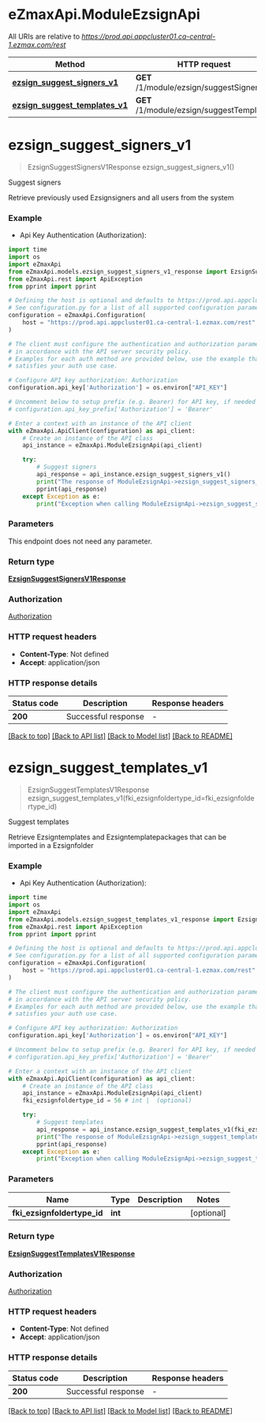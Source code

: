 # eZmaxApi.ModuleEzsignApi

All URIs are relative to *https://prod.api.appcluster01.ca-central-1.ezmax.com/rest*

Method | HTTP request | Description
------------- | ------------- | -------------
[**ezsign_suggest_signers_v1**](ModuleEzsignApi.md#ezsign_suggest_signers_v1) | **GET** /1/module/ezsign/suggestSigners | Suggest signers
[**ezsign_suggest_templates_v1**](ModuleEzsignApi.md#ezsign_suggest_templates_v1) | **GET** /1/module/ezsign/suggestTemplates | Suggest templates


# **ezsign_suggest_signers_v1**
> EzsignSuggestSignersV1Response ezsign_suggest_signers_v1()

Suggest signers

Retrieve previously used Ezsignsigners and all users from the system

### Example

* Api Key Authentication (Authorization):

```python
import time
import os
import eZmaxApi
from eZmaxApi.models.ezsign_suggest_signers_v1_response import EzsignSuggestSignersV1Response
from eZmaxApi.rest import ApiException
from pprint import pprint

# Defining the host is optional and defaults to https://prod.api.appcluster01.ca-central-1.ezmax.com/rest
# See configuration.py for a list of all supported configuration parameters.
configuration = eZmaxApi.Configuration(
    host = "https://prod.api.appcluster01.ca-central-1.ezmax.com/rest"
)

# The client must configure the authentication and authorization parameters
# in accordance with the API server security policy.
# Examples for each auth method are provided below, use the example that
# satisfies your auth use case.

# Configure API key authorization: Authorization
configuration.api_key['Authorization'] = os.environ["API_KEY"]

# Uncomment below to setup prefix (e.g. Bearer) for API key, if needed
# configuration.api_key_prefix['Authorization'] = 'Bearer'

# Enter a context with an instance of the API client
with eZmaxApi.ApiClient(configuration) as api_client:
    # Create an instance of the API class
    api_instance = eZmaxApi.ModuleEzsignApi(api_client)

    try:
        # Suggest signers
        api_response = api_instance.ezsign_suggest_signers_v1()
        print("The response of ModuleEzsignApi->ezsign_suggest_signers_v1:\n")
        pprint(api_response)
    except Exception as e:
        print("Exception when calling ModuleEzsignApi->ezsign_suggest_signers_v1: %s\n" % e)
```



### Parameters

This endpoint does not need any parameter.

### Return type

[**EzsignSuggestSignersV1Response**](EzsignSuggestSignersV1Response.md)

### Authorization

[Authorization](../README.md#Authorization)

### HTTP request headers

 - **Content-Type**: Not defined
 - **Accept**: application/json

### HTTP response details

| Status code | Description | Response headers |
|-------------|-------------|------------------|
**200** | Successful response |  -  |

[[Back to top]](#) [[Back to API list]](../README.md#documentation-for-api-endpoints) [[Back to Model list]](../README.md#documentation-for-models) [[Back to README]](../README.md)

# **ezsign_suggest_templates_v1**
> EzsignSuggestTemplatesV1Response ezsign_suggest_templates_v1(fki_ezsignfoldertype_id=fki_ezsignfoldertype_id)

Suggest templates

Retrieve Ezsigntemplates and Ezsigntemplatepackages that can be imported in a Ezsignfolder

### Example

* Api Key Authentication (Authorization):

```python
import time
import os
import eZmaxApi
from eZmaxApi.models.ezsign_suggest_templates_v1_response import EzsignSuggestTemplatesV1Response
from eZmaxApi.rest import ApiException
from pprint import pprint

# Defining the host is optional and defaults to https://prod.api.appcluster01.ca-central-1.ezmax.com/rest
# See configuration.py for a list of all supported configuration parameters.
configuration = eZmaxApi.Configuration(
    host = "https://prod.api.appcluster01.ca-central-1.ezmax.com/rest"
)

# The client must configure the authentication and authorization parameters
# in accordance with the API server security policy.
# Examples for each auth method are provided below, use the example that
# satisfies your auth use case.

# Configure API key authorization: Authorization
configuration.api_key['Authorization'] = os.environ["API_KEY"]

# Uncomment below to setup prefix (e.g. Bearer) for API key, if needed
# configuration.api_key_prefix['Authorization'] = 'Bearer'

# Enter a context with an instance of the API client
with eZmaxApi.ApiClient(configuration) as api_client:
    # Create an instance of the API class
    api_instance = eZmaxApi.ModuleEzsignApi(api_client)
    fki_ezsignfoldertype_id = 56 # int |  (optional)

    try:
        # Suggest templates
        api_response = api_instance.ezsign_suggest_templates_v1(fki_ezsignfoldertype_id=fki_ezsignfoldertype_id)
        print("The response of ModuleEzsignApi->ezsign_suggest_templates_v1:\n")
        pprint(api_response)
    except Exception as e:
        print("Exception when calling ModuleEzsignApi->ezsign_suggest_templates_v1: %s\n" % e)
```



### Parameters


Name | Type | Description  | Notes
------------- | ------------- | ------------- | -------------
 **fki_ezsignfoldertype_id** | **int**|  | [optional] 

### Return type

[**EzsignSuggestTemplatesV1Response**](EzsignSuggestTemplatesV1Response.md)

### Authorization

[Authorization](../README.md#Authorization)

### HTTP request headers

 - **Content-Type**: Not defined
 - **Accept**: application/json

### HTTP response details

| Status code | Description | Response headers |
|-------------|-------------|------------------|
**200** | Successful response |  -  |

[[Back to top]](#) [[Back to API list]](../README.md#documentation-for-api-endpoints) [[Back to Model list]](../README.md#documentation-for-models) [[Back to README]](../README.md)

